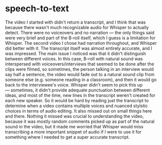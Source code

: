 # speech-to-text
The video I started with didn't return a transcript, and I think that was because there wasn't much recognizable audio for Whisper to actually detect. There were no voiceovers and no narration — the only things said were very brief and part of the B-roll itself, which I guess is a limitation for Whisper. The second video I chose had narration throughout, and Whisper did better with it. The transcript itself was almost entirely accurate, and I was impressed. The main issue I noticed was that it didn't distinguish between different voices. In this case, B-roll with natural sound was interspersed with voiceovers/interviews that seemed to be done after the clips were filmed, so sometimes, the person talking in an interview would say half a sentence, the video would fade out to a natural sound clip from someone else (e.g. someone reading in a classroom), and then it would go back to the interviewee's voice. Whisper didn't seem to pick this up — sometimes, it didn't provide adequate punctuation between different ideas, and most of the time, new lines in the transcript weren't created for each new speaker. So it would be hard by reading just the transcript to determine when a video contains multiple voices and nuanced stylstic choices in terms of audio editing. It also missed out on small things here and there. Nothing it missed was crucial to understanding the video, because it was mostly random comments picked up as part of the natural sound in the video, but it made me worried that Whisper would miss transcribing a more important snippet of audio if I were to use it for something where I needed to get a super accurate transcript. 